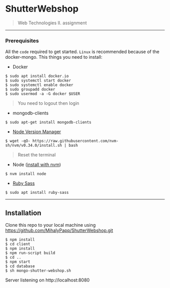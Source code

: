 # ShutterWebshop
> Web Technologies II. assignment
---
### Prerequisites
All the `code` required to get started. `Linux` is recommended because of the docker-mongo. This things you need to install:
- Docker
```
$ sudo apt install docker.io
$ sudo systemctl start docker
$ sudo systemctl enable docker
$ sudo groupadd docker
$ sudo usermod -a -G docker $USER
```
> You need to logout then login
- mongodb-clients
```
$ sudo apt-get install mongodb-clients
```
- <a href="https://github.com/nvm-sh/nvm" target="_blank">Node Version Manager</a>
```
$ wget -qO- https://raw.githubusercontent.com/nvm-sh/nvm/v0.34.0/install.sh | bash
```
> Reset the terminal
- Node (<a href="https://github.com/nvm-sh/nvm#usage" target="_blank">install with nvm</a>)
```
$ nvm install node
```
- <a href="https://sass-lang.com/ruby-sass" target="_blank">Ruby Sass</a>
```
$ sudo apt install ruby-sass
```
---
## Installation
Clone this repo to your local machine using https://github.com/MihalyPapp/ShutterWebshop.git
```
$ npm install
$ cd client
$ npm install
$ npm run-script build
$ cd ..
$ npm start
$ cd database
$ sh mongo-shutter-webshop.sh
```
Server listening on http://localhost:8080
